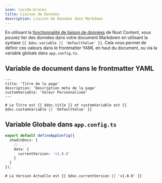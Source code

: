 ```yaml
---
icon: lucide:braces
title: Liaison de Données
description: Liaison de Données dans Markdown
---
```


En utilisant la [fonctionnalité de liaison de données](https://content.nuxt.com/docs/files/markdown#binding-data-in-markdown) de Nuxt Content, vous pouvez lier des données dans votre document Markdown en utilisant la syntaxe `{{ $doc.variable || 'defaultValue' }}`. Cela vous permet de définir ces valeurs dans le frontmatter YAML en haut du document, ou via la variable globale dans `app.config.ts`.

## Variable de document dans le frontmatter YAML

```mdc [example.md]
---
title: 'Titre de la page'
description: 'Description meta de la page'
customVariable: 'Valeur Personnalisée'
---

# Le Titre est {{ $doc.title }} et customVariable est {{ $doc.customVariable || 'defaultValue' }}

```

## Variable Globale dans `app.config.ts`

```ts [app.config.ts]
export default defineAppConfig({
  shadcnDocs: {
    // ...
    data: {
      currentVersion: 'v1.0.0'
    }
  }
});
```

```mdc [example.md]
# La Version Actuelle est {{ $doc.currentVersion || 'v1.0.0' }}
```
